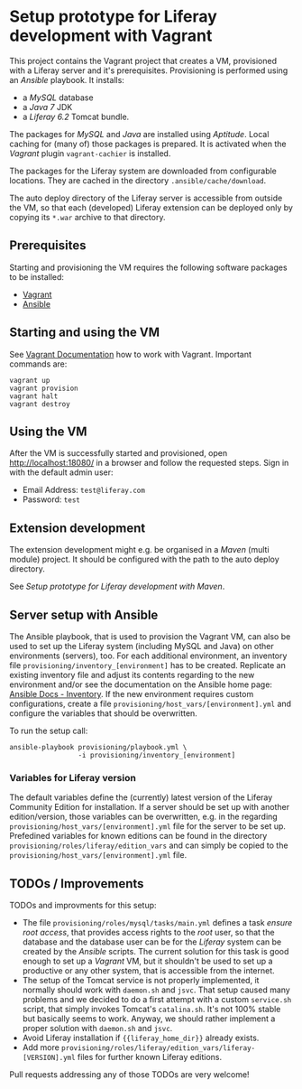 # Setup prototype for Liferay development with Vagrant

This project contains the Vagrant project that creates a VM, provisioned with a
Liferay server and it's prerequisites. Provisioning is performed using an
_Ansible_ playbook. It installs:

* a _MySQL_ database
* a _Java 7_ JDK
* a _Liferay 6.2_ Tomcat bundle.

The packages for _MySQL_ and _Java_ are installed using _Aptitude_. Local
caching for (many of) those packages is prepared. It is activated when the
_Vagrant_ plugin ```vagrant-cachier``` is installed.

The packages for the Liferay system are downloaded from configurable locations.
They are cached in the directory `.ansible/cache/download`.

The auto deploy directory of the Liferay server is accessible from outside the
VM, so that each (developed) Liferay extension can be deployed only by copying
its `*.war` archive to that directory.


## Prerequisites

Starting and provisioning the VM requires the following software packages to be
installed:

* [Vagrant](http://vagrantup.com)
* [Ansible](http://www.ansibleworks.com)


## Starting and using the VM

See [Vagrant Documentation](http://docs.vagrantup.com) how to work with Vagrant.
Important commands are:

    vagrant up
    vagrant provision
    vagrant halt
    vagrant destroy


## Using the VM

After the VM is successfully started and provisioned, open
[http://localhost:18080/](http://localhost:18080/) in a browser and follow the
requested steps. Sign in with the default admin user:
* Email Address: `test@liferay.com`
* Password: `test`


## Extension development

The extension development might e.g. be organised in a *Maven* (multi module)
project. It should be configured with the path to the auto deploy directory.

See _Setup prototype for Liferay development with Maven_.


## Server setup with Ansible

The Ansible playbook, that is used to provision the Vagrant VM, can also be used
to set up the Liferay system (including MySQL and Java) on other environments
(servers), too. For each additional environment, an inventory file
```provisioning/inventory_[environment]``` has to be created. Replicate an
existing inventory file and adjust its contents regarding to the new environment
and/or see the documentation on the Ansible home page:
[Ansible Docs - Inventory](http://docs.ansible.com/intro_inventory.html).
If the new environment requires custom configurations, create a file
```provisioning/host_vars/[environment].yml``` and configure the variables that
should be overwritten.

To run the setup call:

    ansible-playbook provisioning/playbook.yml \
                     -i provisioning/inventory_[environment]

### Variables for Liferay version

The default variables define the (currently) latest version of the Liferay
Community Edition for installation. If a server should be set up with another
edition/version, those variables can be overwritten, e.g. in the regarding
```provisioning/host_vars/[environment].yml``` file for the server to be set up.
Prefedined variables for known editions can be found in the directory
```provisioning/roles/liferay/edition_vars``` and can simply be copied to the
```provisioning/host_vars/[environment].yml``` file.


## TODOs / Improvements

TODOs and improvments for this setup:

* The file ```provisioning/roles/mysql/tasks/main.yml``` defines a task
  _ensure root access_, that provides access rights to the _root_ user, so that
  the database and the database user can be for the _Liferay_ system can be
  created by the _Ansible_ scripts. The current solution for this task is good
  enough to set up a _Vagrant_ VM, but it shouldn't be used to set up a
  productive or any other system, that is accessible from the internet.
* The setup of the Tomcat service is not properly implemented, it normally
  should work with ```daemon.sh``` and ```jsvc```. That setup caused many
  problems and we decided to do a first attempt with a custom ```service.sh```
  script, that simply invokes Tomcat's ```catalina.sh```. It's not 100% stable
  but basically seems to work. Anyway, we should rather implement a proper
  solution with ```daemon.sh``` and ```jsvc```.
* Avoid Liferay installation if ```{{liferay_home_dir}}``` already exists.
* Add more ```provisioning/roles/liferay/edition_vars/liferay-[VERSION].yml```
  files for further known Liferay editions.

Pull requests addressing any of those TODOs are very welcome!
